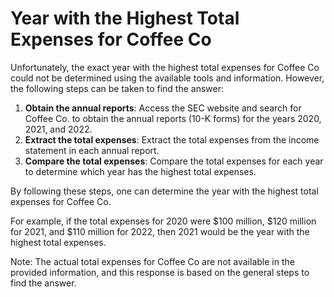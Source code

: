 # Year with the Highest Total Expenses for Coffee Co
Unfortunately, the exact year with the highest total expenses for Coffee Co could not be determined using the available tools and information. However, the following steps can be taken to find the answer:
1. **Obtain the annual reports**: Access the SEC website and search for Coffee Co. to obtain the annual reports (10-K forms) for the years 2020, 2021, and 2022.
2. **Extract the total expenses**: Extract the total expenses from the income statement in each annual report.
3. **Compare the total expenses**: Compare the total expenses for each year to determine which year has the highest total expenses.

By following these steps, one can determine the year with the highest total expenses for Coffee Co. 

For example, if the total expenses for 2020 were $100 million, $120 million for 2021, and $110 million for 2022, then 2021 would be the year with the highest total expenses. 

Note: The actual total expenses for Coffee Co are not available in the provided information, and this response is based on the general steps to find the answer.